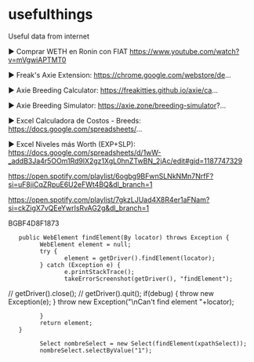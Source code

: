 # usefulthings
Useful data from internet

► Comprar WETH en Ronin con FIAT
https://www.youtube.com/watch?v=mVgwiAPTMT0

► Freak's Axie Extension:
https://chrome.google.com/webstore/de...

► Axie Breeding Calculator:
https://freakitties.github.io/axie/ca...

► Axie Breeding Simulator:
https://axie.zone/breeding-simulator?...

► Excel Calculadora de Costos - Breeds:
https://docs.google.com/spreadsheets/...

► Excel Niveles más Worth (EXP+SLP):
https://docs.google.com/spreadsheets/d/1wW-_addB3Ja4r5OOm1Rd9lX2gz1XgL0hnZTwBN_2jAc/edit#gid=1187747329

https://open.spotify.com/playlist/6ogbg9BFwnSLNkNMn7NrfF?si=uF8jiCqZRpuE6U2eFWt4BQ&dl_branch=1

https://open.spotify.com/playlist/7gkzLJUad4X8R4er1aFNam?si=ckZigX7vQEeYwrIsRvAG2g&dl_branch=1

BGBF4D8F1873

       public WebElement findElement(By locator) throws Exception {
             WebElement element = null;
             try {
                    element = getDriver().findElement(locator);
             } catch (Exception e) {
                    e.printStackTrace();
                    takeErrorScreenshot(getDriver(), "findElement");
//                  getDriver().close();
//                  getDriver().quit();
                    if(debug) {
                           throw new Exception(e);
                    }
                    throw new Exception("\nCan't find element "+locator);

             }
             return element;
       }

             Select nombreSelect = new Select(findElement(xpathSelect));
             nombreSelect.selectByValue("1");
